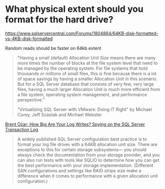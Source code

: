 # What physical extent should you format for the hard drive?

https://www.sqlservercentral.com/Forums/1804884/64KB-disk-formatted-vs-4KB-disk-formatted

Random reads should be faster on 64kb extent

> "Having a small (default) Allocation Unit Size means there are many more times the number of blocks at the file system level that need to be managed by the operating system. For file systems that hold thousands or millions of small files, this is fine because there is a lot of space savings by having a smaller Allocation Unit in this scenario. But for a SQL Server database that consists of very few, very large files, having a much larger Allocation Unit is much more efficient from a file system, operating system management, and performance perspective."
> 
> "Virtualizing SQL Server with VMware: Doing IT Right" by Michael Corey, Jeff Szastak and Michael Webster


[Brent Ozar: How Big Are Your Log Writes? Spying on the SQL Server Transaction Log](https://www.brentozar.com/archive/2012/05/how-big-your-log-writes-spying-on-sql-server-transaction-log/)
> A widely published SQL Server configuration best practice is to format your log file drives with a 64KB allocation unit size. There are exceptions to this for certain storage subsystems— you should always check the documentation from your storage provider, and you can also run tests with tools like SQLIO to determine how you can get the best performance with your storage implementation. (Different SAN configurations and settings like RAID stripe size make a difference when it comes to performance with a given allocation unit configuration.)
